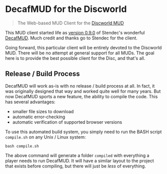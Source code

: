 # DecafMUD for the Discworld

> The Web-based MUD Client for the [Discworld MUD](http://discworld.atuin.net/lpc/)

This MUD client started life as [version 0.9.0](https://github.com/stendec/DecafMUD) of Stendec's wonderful [DecafMUD](http://decafmud.stendec.me/). Much credit and thanks go to Stendec for the client.

Going forward, this particular client will be entirely devoted to the Discworld MUD. There will be no attempt at general support for all MUDs. The goal here is to provide the best possible client for the Disc, and that's all.

## Release / Build Process

DecafMUD will work as-is with no release / build process at all. In fact, it was originally designed that way and worked quite well for many years. But now DecafMUD sports a new feature, the ability to compile the code. This has several advantages:

* smaller file sizes to download
* automatic error-checking
* automatic verification of supported browser versions

To use this automated build system, you simply need to run the BASH script `compile.sh` on any Unix / Linux system:

```shell
bash compile.sh
```

The above command will generate a folder `compiled` with everything a player needs to run DecafMUD. It will have a similar layout to the project that exists before compiling, but there will just be *less* of everything.
